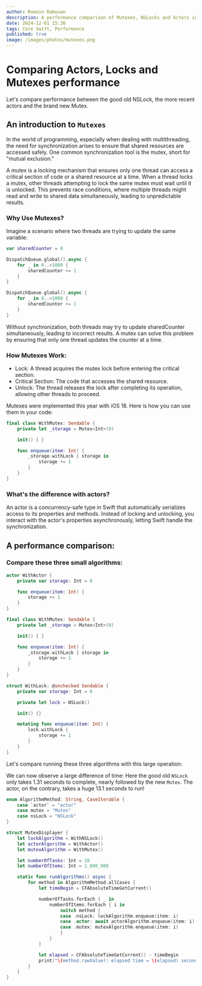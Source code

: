 ```yaml
---
author: Romain Rabouan
description: A performance comparison of Mutexes, NSLocks and Actors in Swift.
date: 2024-12-01 15:30
tags: Core Swift, Performance
published: true
image: /images/photos/mutexes.png
---
```

# Comparing Actors, Locks and Mutexes performance

Let's compare performance between the good old NSLock, the more recent actors and the brand new Mutex.

## An introduction to `Mutexes`

In the world of programming, especially when dealing with multithreading, the need for synchronization arises to ensure that shared resources are accessed safely. One common synchronization tool is the mutex, short for "mutual exclusion."

A mutex is a locking mechanism that ensures only one thread can access a critical section of code or a shared resource at a time. When a thread locks a mutex, other threads attempting to lock the same mutex must wait until it is unlocked. This prevents race conditions, where multiple threads might read and write to shared data simultaneously, leading to unpredictable results.

### Why Use Mutexes?
Imagine a scenario where two threads are trying to update the same variable:

```swift
var sharedCounter = 0

DispatchQueue.global().async {
    for _ in 0..<1000 {
        sharedCounter += 1
    }
}

DispatchQueue.global().async {
    for _ in 0..<1000 {
        sharedCounter += 1
    }
}
```

Without synchronization, both threads may try to update sharedCounter simultaneously, leading to incorrect results. A mutex can solve this problem by ensuring that only one thread updates the counter at a time.

### How Mutexes Work:
- Lock: A thread acquires the mutex lock before entering the critical section.
- Critical Section: The code that accesses the shared resource.
- Unlock: The thread releases the lock after completing its operation, allowing other threads to proceed.

Mutexes were implemented this year with iOS 18. Here is how you can use them in your code:

```swift
final class WithMutex: Sendable {
    private let _storage = Mutex<Int>(0)

    init() { }

    func enqueue(item: Int) {
        _storage.withLock { storage in
            storage += 1
        }
    }
}
```

### What's the difference with actors?

An actor is a concurrency-safe type in Swift that automatically serializes access to its properties and methods.
Instead of locking and unlocking, you interact with the actor's properties asynchronously, letting Swift handle the synchronization.


## A performance comparison:

### Compare these three small algorithms:

```swift
actor WithActor {
    private var storage: Int = 0

    func enqueue(item: Int) {
        storage += 1
    }
}
```

```swift
final class WithMutex: Sendable {
    private let _storage = Mutex<Int>(0)

    init() { }

    func enqueue(item: Int) {
        _storage.withLock { storage in
            storage += 1
        }
    }
}
```

```swift
struct WithLock: @unchecked Sendable {
    private var storage: Int = 0

    private let lock = NSLock()

    init() {}

    mutating func enqueue(item: Int) {
        lock.withLock {
            storage += 1
        }
    }
}
```

Let's compare running these three algorithms with this large operation:

We can now observe a large difference of time: Here the good old `NSLock` only takes 1.31 seconds to complete, nearly followed by the new `Mutex`.
The actor, on the contrary, takes a huge 13.1 seconds to run!

```swift
enum AlgorithmMethod: String, CaseIterable {
    case `actor` = "actor"
    case mutex = "Mutex"
    case nsLock = "NSLock"
}
```

```swift
struct MutexDisplayer {
    let lockAlgorithm = WithNSLock()
    let actorAlgorithm = WithActor()
    let mutexAlgorithm = WithMutex()

    let numberOfTasks: Int = 10
    let numberOfItems: Int = 1_000_000

    static func runAlgorithms() async {
        for method in AlgorithmMethod.allCases {
            let timeBegin = CFAbsoluteTimeGetCurrent()

            numberOfTasks.forEach { _ in
                numberOfItems.forEach { i in
                    switch method {
                    case .nsLock: lockAlgorithm.enqueue(item: i)
                    case .actor: await actorAlgorithm.enqueue(item: i)
                    case .mutex: mutexAlgorithm.enqueue(item: i)
                    }
                }
            }

            let elapsed = CFAbsoluteTimeGetCurrent() - timeBegin
            print("\(method.rawValue): elapsed time = \(elapsed) seconds")
        }
    }
}

